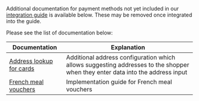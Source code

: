 Additional documentation for payment methods not yet included in our [integration guide](https://docs.adyen.com/online-payments/build-your-integration/) is available below. These may be removed once integrated into the guide.

Please see the list of documentation below:

| Documentation                                      | Explanation                                                                                                                   |
|----------------------------------------------------|-------------------------------------------------------------------------------------------------------------------------------|
| [Address lookup for cards](CARD_ADDRESS_LOOKUP.md) | Additional address configuration which allows suggesting addresses to the shopper when they enter data into the address input |
| [French meal vouchers](FRENCH_MEAL_VOUCHER.md)     | Implementation guide for French meal vouchers                                                                                 |
